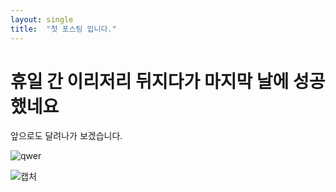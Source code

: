 ```yaml
---
layout: single
title:  "첫 포스팅 입니다."
---
```


# 휴일 간 이리저리 뒤지다가 마지막 날에 성공했네요

앞으로도 달려나가 보겠습니다.



![qwer]({{site.url}}\images\2025-05-06-first\qwer.jpg)

![캡처]({{site.url}}\images\2025-05-06-first\캡처.PNG)

